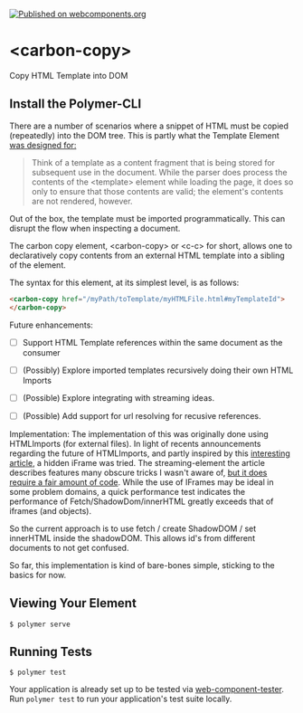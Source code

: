 [![Published on webcomponents.org](https://img.shields.io/badge/webcomponents.org-published-blue.svg)](https://www.webcomponents.org/element/bahrus/carbon-copy)

# \<carbon-copy\>

Copy HTML Template into DOM

## Install the Polymer-CLI

There are a number of scenarios where a snippet of HTML must be copied (repeatedly) into the DOM tree.  This is partly what the Template Element [was designed for:](https://developer.mozilla.org/en-US/docs/Web/HTML/Element/template)

>  Think of a template as a content fragment that is being stored for subsequent use in the document. While the parser does process the contents of the \<template\> element while loading the page, it does so only to ensure that those contents are valid; the element's contents are not rendered, however.

Out of the box, the template must be imported programmatically.  This can disrupt the flow when inspecting a document.

The carbon copy element, \<carbon-copy\> or \<c-c\> for short, allows one to declaratively copy contents from an external HTML template into a sibling of the element.

The syntax for this element, at its simplest level, is as follows:

```html
<carbon-copy href="/myPath/toTemplate/myHTMLFile.html#myTemplateId">
</carbon-copy>
```

Future enhancements:

- [ ] Support HTML Template references within the same document as the consumer
- [ ] (Possibly) Explore imported templates recursively doing their own HTML Imports
- [ ] (Possible) Explore integrating with streaming ideas.
- [ ] (Possible) Add support for url resolving for recusive references. 



Implementation:  The implementation of this was originally done using HTMLImports (for external files).  In light of recents announcements regarding the future of HTMLImports, and partly inspired by this [interesting article](https://jakearchibald.com/2016/fun-hacks-faster-content/), a hidden iFrame was tried.  The streaming-element the article describes features many obscure tricks I wasn't aware of, [but it does require a fair amount of code](https://github.com/bahrus/streaming-element/blob/master/streaming-element.js).  While the use of IFrames may be ideal in some problem domains, a quick performance test indicates the performance of Fetch/ShadowDom/innerHTML greatly exceeds that of iframes (and objects).

So the current approach is to use fetch / create ShadowDOM / set innerHTML inside the shadowDOM.  This allows id's from different documents to not get confused.

So far, this implementation is kind of bare-bones simple, sticking to the basics for now.

  

## Viewing Your Element

```
$ polymer serve
```

## Running Tests

```
$ polymer test
```

Your application is already set up to be tested via [web-component-tester](https://github.com/Polymer/web-component-tester). Run `polymer test` to run your application's test suite locally.
